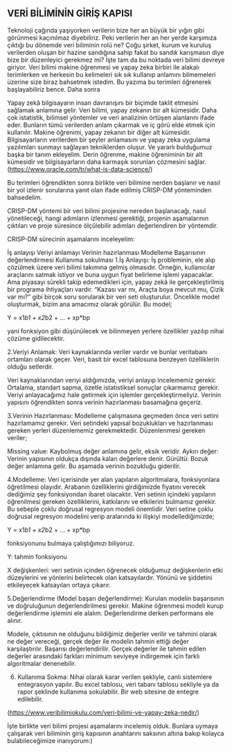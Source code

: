 ## VERİ BİLİMİNİN GİRİŞ KAPISI

Teknoloji çağında yaşıyorken verilerin bize her an büyük bir yığın gibi görünmesi kaçınılmaz diyebiliriz. Peki verilerin her an her yerde karşımıza çıktığı bu dönemde veri biliminin rolü ne? Çoğu şirket, kurum ve kuruluş verilerden oluşan bir hazine sandığına sahip fakat bu sandık karışmasın diye bize bir düzenleyici gerekmez mi? İşte tam da bu noktada veri bilimi devreye giriyor. Veri bilimi makine öğrenmesi ve yapay zeka birbiri ile alakalı terimlerken ve herkesin bu kelimeleri sık sık kullanıp anlamını bilmemeleri üzerine size biraz bahsetmek istedim. Bu yazıma bu terimleri öğrenerek başlayabiliriz bence. Daha sonra

Yapay zekâ bilgisayarın insan davranışını bir biçimde taklit etmesini sağlamak anlamına gelir.
Veri bilimi, yapay zekanın bir alt kümesidir. Daha çok istatistik, bilimsel yöntemler ve veri analizinin örtüşen alanlarını ifade eder. Bunların tümü verilerden anlam çıkarmak ve iç görü elde etmek için kullanılır.
Makine öğrenimi, yapay zekanın bir diğer alt kümesidir. Bilgisayarların verilerden bir şeyler anlamasını ve yapay zeka uygulama yazılımları sunmayı sağlayan tekniklerden oluşur.
Ve yararlı bulduğumuz başka bir tanım ekleyelim.
Derin öğrenme, makine öğreniminin bir alt kümesidir ve bilgisayarların daha karmaşık sorunları çözmesini sağlar.
(https://www.oracle.com/tr/what-is-data-science/)

Bu terimleri öğrendikten sonra birlikte veri bilimine nerden başlanır ve nasıl bir yol izlenir sorularına yanıt olan ifade edilmiş CRISP-DM yönteminden bahsedelim.

CRISP-DM yöntemi bir veri bilimi projesine nereden başlanacağı, nasıl yönetileceği, hangi adımların izlenmesi gerektiği, projenin aşamalarının çıktıları ve
proje süresince ölçülebilir adımları değerlendiren bir yöntemdir.

CRISP-DM sürecinin aşamalarını inceleyelim:

İş anlayışı
Veriyi anlamayı
Verinin hazırlanması
Modelleme
Başarısının değerlendirmesi
Kullanıma sokulması
1.İş Anlayışı: İş probleminin, ele alıp çözülmek üzere veri bilimi takımına gelmiş olmasıdır. Örneğin, kullanıcılar araçlarını satmak istiyor ve buna uygun fiyat belirleme işlemi yapacaklar. Ama piyasayı sürekli takip edemedikleri için, yapay zekâ ile gerçekleştirilmiş bir programa ihtiyaçları vardır. “Kazası var mı, Araçta boya mevcut mu, Çizik var mı?” gibi birçok soru sorularak bir veri seti oluşturulur. Öncelikle model oluşturmak, bizim ana amacımız olarak görülür. Bu model;

Y = x1*b1 + x2*b2 + … + xp*bp

yani fonksiyon gibi düşünülecek ve bilinmeyen yerlere özellikler yazılıp nihai çözüme gidilecektir.

2.Veriyi Anlamak: Veri kaynaklarında veriler vardır ve bunlar veritabanı ortamları olarak geçer. Veri, basit bir excel tablosuna benzeyen özelliklerin olduğu setlerdir.

Veri kaynaklarından veriyi aldığımızda, veriyi anlayıp incelememiz gerekir. Ortalama, standart sapma, özetle istatistiksel sonuçlar çıkarmamız gerekir. Veriyi anlayacağımız hale getirmek için işlemler gerçekleştirmeliyiz. Verinin yapısını öğrendikten sonra verinin hazırlanması basamağına geçeriz.

3.Verinin Hazırlanması: Modelleme çalışmasına geçmeden önce veri setini hazırlamamız gerekir. Veri setindeki yapısal bozuklukları ve hazırlanması gereken yerleri düzenlememiz gerekmektedir. Düzenlenmesi gereken veriler;

Missing value: Kaybolmuş değer anlamına gelir, eksik veridir.
Aykırı değer: Verinin yapısının oldukça dışında kalan değerlere denir.
Gürültü: Bozuk değer anlamına gelir.
Bu aşamada verinin bozukluğu giderilir.

4.Modelleme: Veri içerisinde yer alan yapıların algoritmalara, fonksiyonlara öğretilmesi olayıdır. Arabanın özelliklerini girdiğimizde fiyatını verecek dediğimiz şey fonksiyondan ibaret olacaktır. Veri setinin içindeki yapıların öğrenilmesi gereken özelliklerini, katkılarını ve etkilerini bulmamız gerekir. Bu sebeple çoklu doğrusal regresyon modeli önemlidir. Veri setine çoklu doğrusal regresyon modelini verip aralarında ki ilişkiyi modellediğimizde;

Y = x1*b1 + x2*b2 + … + xp*bp

fonksiyonunu bulmaya çalıştığımızı biliyoruz.

Y: tahmin fonksiyonu

X değişkenleri: veri setinin içinden öğrenecek olduğumuz değişkenlerin etki düzeylerini ve yönlerini belirtecek olan katsayılardır. Yönünü ve şiddetini etkileyecek katsayıları ortaya çıkarır.

5.Değerlendirme (Model başarı değerlendirme): Kurulan modelin başarısının ve doğruluğunun değerlendirilmesi gerekir. Makine öğrenmesi modeli kurup değerlendirme işlemini ele alalım. Değerlendirme derken performans ele alınır.

Modele, çıktısının ne olduğunu bildiğimiz değerler verilir ve tahmini olarak ne değer vereceği, gerçek değer ile modelin tahmin ettiği değer karşılaştırılır. Başarısı değerlendirilir. Gerçek değerler ile tahmin edilen değerler arasındaki farkları minimum seviyeye indirgemek için farklı algoritmalar denenebilir.

6. Kullanıma Sokma: Nihai olarak karar verilen şekliyle, canlı sistemlere entegrasyon yapılır. Bu excel tablosu, veri tabanı tablosu sekliyle ya da rapor şeklinde kullanıma sokulabilir. Bir web sitesine de entegre edilebilir.

(https://www.veribilimiokulu.com/veri-bilimi-ve-yapay-zeka-nedir/)

İşte birlikte veri bilimi projesi aşamalarını incelemiş olduk. Bunlara uymaya çalışarak veri biliminin giriş kapısının anahtarını saksının altına bakıp kolayca bulabileceğimize inanıyorum:)







